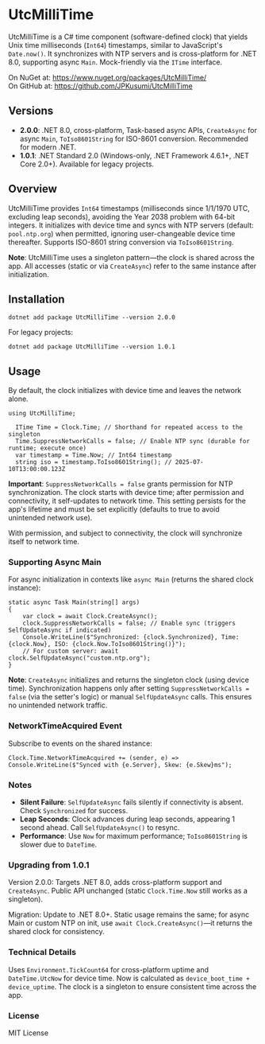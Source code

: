 # UtcMilliTime

UtcMilliTime is a C# time component (software-defined clock) that yields Unix time milliseconds (`Int64`) timestamps, similar to JavaScript's `Date.now()`. It synchronizes with NTP servers and is cross-platform for .NET 8.0, supporting async `Main`. Mock-friendly via the `ITime` interface.

On NuGet at: https://www.nuget.org/packages/UtcMilliTime/  
On GitHub at: https://github.com/JPKusumi/UtcMilliTime

## Versions
- **2.0.0**: .NET 8.0, cross-platform, Task-based async APIs, `CreateAsync` for async `Main`, `ToIso8601String` for ISO-8601 conversion. Recommended for modern .NET.
- **1.0.1**: .NET Standard 2.0 (Windows-only, .NET Framework 4.6.1+, .NET Core 2.0+). Available for legacy projects.

## Overview
UtcMilliTime provides `Int64` timestamps (milliseconds since 1/1/1970 UTC, excluding leap seconds), avoiding the Year 2038 problem with 64-bit integers. It initializes with device time and syncs with NTP servers (default: `pool.ntp.org`) when permitted, ignoring user-changeable device time thereafter. Supports ISO-8601 string conversion via `ToIso8601String`.

**Note**: UtcMilliTime uses a singleton pattern—the clock is shared across the app. All accesses (static or via `CreateAsync`) refer to the same instance after initialization.

## Installation
```
dotnet add package UtcMilliTime --version 2.0.0
```
For legacy projects:
```
dotnet add package UtcMilliTime --version 1.0.1
```
## Usage
By default, the clock initializes with device time and leaves the network alone.
```
using UtcMilliTime;
  
  ITime Time = Clock.Time; // Shorthand for repeated access to the singleton
  Time.SuppressNetworkCalls = false; // Enable NTP sync (durable for runtime; execute once)
  var timestamp = Time.Now; // Int64 timestamp
  string iso = timestamp.ToIso8601String(); // 2025-07-10T13:00:00.123Z
```
**Important**: `SuppressNetworkCalls = false` grants permission for NTP synchronization. The clock starts with device time; after permission and connectivity, it self-updates to network time. This setting persists for the app's lifetime and must be set explicitly (defaults to true to avoid unintended network use).

With permission, and subject to connectivity, the clock will synchronize itself to network time.

### Supporting Async Main
For async initialization in contexts like `async Main` (returns the shared clock instance):
```
static async Task Main(string[] args)
{
    var clock = await Clock.CreateAsync();
    clock.SuppressNetworkCalls = false; // Enable sync (triggers SelfUpdateAsync if indicated)
    Console.WriteLine($"Synchronized: {clock.Synchronized}, Time: {clock.Now}, ISO: {clock.Now.ToIso8601String()}");
    // For custom server: await clock.SelfUpdateAsync("custom.ntp.org");
}
```
**Note**: `CreateAsync` initializes and returns the singleton clock (using device time). Synchronization happens only after setting `SuppressNetworkCalls = false` (via the setter's logic) or manual `SelfUpdateAsync` calls. This ensures no unintended network traffic.

### NetworkTimeAcquired Event
Subscribe to events on the shared instance:
```
Clock.Time.NetworkTimeAcquired += (sender, e) => Console.WriteLine($"Synced with {e.Server}, Skew: {e.Skew}ms");
```
### Notes  
- **Silent Failure**: `SelfUpdateAsync` fails silently if connectivity is absent. Check `Synchronized` for success.  
- **Leap Seconds**: Clock advances during leap seconds, appearing 1 second ahead. Call `SelfUpdateAsync()` to resync.  
- **Performance**: Use `Now` for maximum performance; `ToIso8601String` is slower due to `DateTime`.

### Upgrading from 1.0.1
Version 2.0.0: Targets .NET 8.0, adds cross-platform support and `CreateAsync`. Public API unchanged (static `Clock.Time.Now` still works as a singleton).

Migration: Update to .NET 8.0+. Static usage remains the same; for async Main or custom NTP on init, use `await Clock.CreateAsync()`—it returns the shared clock for consistency.

### Technical Details
Uses `Environment.TickCount64` for cross-platform uptime and `DateTime.UtcNow` for device time. Now is calculated as `device_boot_time + device_uptime`. The clock is a singleton to ensure consistent time across the app.

### License
MIT License
